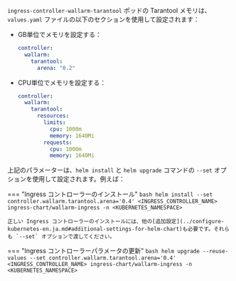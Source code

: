 `ingress-controller-wallarm-tarantool` ポッドの Tarantool メモリは、`values.yaml` ファイルの以下のセクションを使用して設定されます：

* GB単位でメモリを設定する：
    ``` yaml
    controller:
      wallarm:
        tarantool:
          arena: "0.2"
    ```

* CPU単位でメモリを設定する：
    ``` yaml
    controller:
      wallarm:
        tarantool:
          resources:
            limits:
              cpu: 1000m
              memory: 1640Mi
            requests:
              cpu: 1000m
              memory: 1640Mi
    ```

上記のパラメーターは、`helm install` と `helm upgrade` コマンドの `--set` オプションを使用して設定されます。例えば：

=== "Ingress コントローラーのインストール"
    ```bash
    helm install --set controller.wallarm.tarantool.arena='0.4' <INGRESS_CONTROLLER_NAME> ingress-chart/wallarm-ingress -n <KUBERNETES_NAMESPACE>
    ```

    正しい Ingress コントローラーのインストールには、他の[追加設定](../configure-kubernetes-en.ja.md#additional-settings-for-helm-chart)も必要です。それらも `--set` オプションで渡してください。
=== "Ingress コントローラーパラメータの更新"
    ```bash
    helm upgrade --reuse-values --set controller.wallarm.tarantool.arena='0.4' <INGRESS_CONTROLLER_NAME> ingress-chart/wallarm-ingress -n <KUBERNETES_NAMESPACE>
    ```
